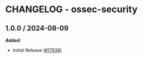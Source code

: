 # CHANGELOG - ossec-security

<!-- towncrier release notes start -->

## 1.0.0 / 2024-08-09

***Added***:

* Initial Release ([#17938](https://github.com/DataDog/integrations-core/pull/17938))
